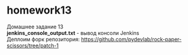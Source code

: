 # homework13
Домашнее задание 13 <br>
<b>jenkins_console_output.txt</b> - вывод консоли Jenkins <br>
Деплоим форк репозитория: https://github.com/pydevlab/rock-paper-scissors/tree/patch-1
